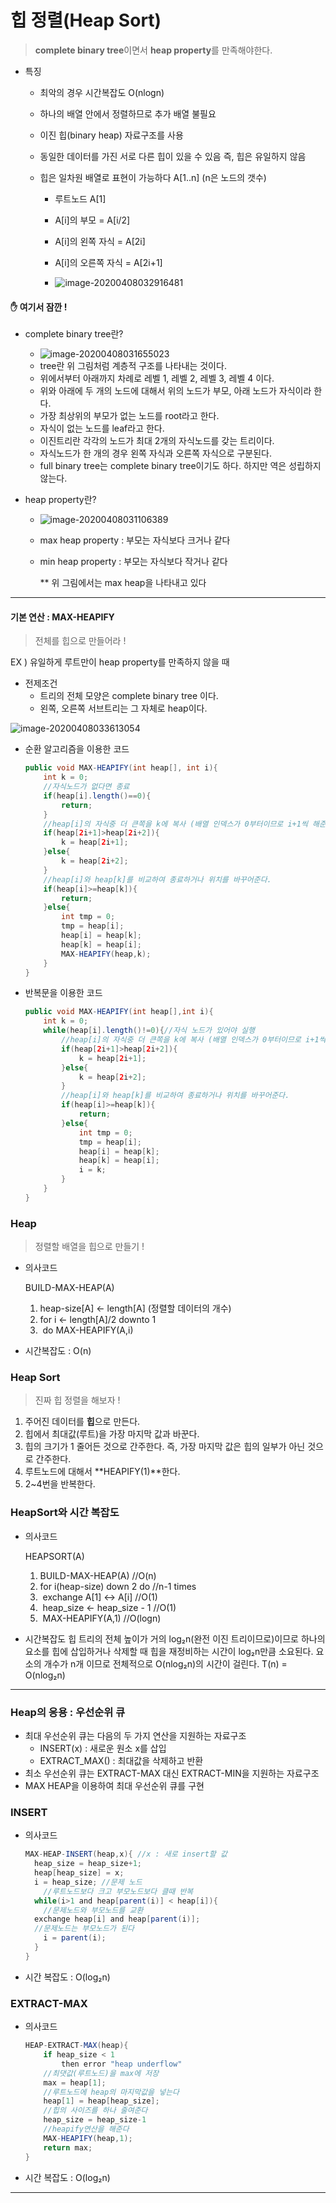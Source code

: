 # 힙 정렬(Heap Sort)

> **complete binary tree**이면서 **heap property**를 만족해야한다.

- 특징

  - 최악의 경우 시간복잡도 O(nlogn)

  - 하나의 배열 안에서 정렬하므로 추가 배열 불필요

  - 이진 힙(binary heap) 자료구조를 사용

  - 동일한 데이터를 가진 서로 다른 힙이 있을 수 있음
    즉, 힙은 유일하지 않음

  - 힙은 일차원 배열로 표현이 가능하다  A[1..n] (n은 노드의 갯수)

    - 루트노드 A[1]

    - A[i]의 부모 = A[i/2]

    - A[i]의 왼쪽 자식 = A[2i]

    - A[i]의 오른쪽 자식 = A[2i+1]

    - ![image-20200408032916481](C:\Users\박상아\AppData\Roaming\Typora\typora-user-images\image-20200408032916481.png)

      

#### :hand: 여기서 잠깐 !

- complete binary tree란?

  - ![image-20200408031655023](C:\Users\박상아\AppData\Roaming\Typora\typora-user-images\image-20200408031655023.png)
  - tree란 위 그림처럼 계층적 구조를 나타내는 것이다.
  - 위에서부터 아래까지 차례로 레벨 1, 레벨 2, 레벨 3, 레벨 4 이다.
  - 위와 아래에 두 개의 노드에 대해서 위의 노드가 부모, 아래 노드가 자식이라 한다.
  - 가장 최상위의 부모가 없는 노드를 root라고 한다.
  - 자식이 없는 노드를 leaf라고 한다.
  - 이진트리란 각각의 노드가 최대 2개의 자식노드를 갖는 트리이다.
  - 자식노드가 한 개의 경우 왼쪽 자식과 오른쪽 자식으로 구분된다.
  - full binary tree는 complete binary tree이기도 하다. 하지만 역은 성립하지 않는다.

- heap property란?

  - ![image-20200408031106389](C:\Users\박상아\AppData\Roaming\Typora\typora-user-images\image-20200408031106389.png)

  - max heap property : 부모는 자식보다 크거나 같다

  - min heap property : 부모는 자식보다 작거나 같다

    ** 위 그림에서는 max heap을 나타내고 있다

---

#### 기본 연산 : MAX-HEAPIFY

> 전체를 힙으로 만들어라 !

EX ) 유일하게 루트만이 heap property를 만족하지 않을 때

- 전제조건
  - 트리의 전체 모양은 complete binary tree 이다.
  - 왼쪽, 오른쪽 서브트리는 그 자체로 heap이다.

![image-20200408033613054](C:\Users\박상아\AppData\Roaming\Typora\typora-user-images\image-20200408033613054.png)



- 순환 알고리즘을 이용한 코드

  ```java
  public void MAX-HEAPIFY(int heap[], int i){
      int k = 0;
      //자식노드가 없다면 종료
      if(heap[i].length()==0){
          return;
      }
      //heap[i]의 자식중 더 큰쪽을 k에 복사 (배열 인덱스가 0부터이므로 i+1씩 해준다.)
      if(heap[2i+1]>heap[2i+2]){
          k = heap[2i+1];
      }else{
          k = heap[2i+2];
      }
      //heap[i]와 heap[k]를 비교하여 종료하거나 위치를 바꾸어준다.
      if(heap[i]>=heap[k]){
          return;
      }else{
          int tmp = 0;
          tmp = heap[i];
          heap[i] = heap[k];
          heap[k] = heap[i];
          MAX-HEAPIFY(heap,k);
      }
  }
  ```

  

- 반복문을 이용한 코드

  ```java
  public void MAX-HEAPIFY(int heap[],int i){
      int k = 0;
      while(heap[i].length()!=0){//자식 노드가 있어야 실행
          //heap[i]의 자식중 더 큰쪽을 k에 복사 (배열 인덱스가 0부터이므로 i+1씩 해준다.)
          if(heap[2i+1]>heap[2i+2]){
              k = heap[2i+1];
          }else{
              k = heap[2i+2];
          }
          //heap[i]와 heap[k]를 비교하여 종료하거나 위치를 바꾸어준다.
          if(heap[i]>=heap[k]){
              return;
          }else{
              int tmp = 0;
              tmp = heap[i];
              heap[i] = heap[k];
              heap[k] = heap[i];
              i = k;
          }
      }
  }
  ```


### Heap

> 정렬할 배열을 힙으로 만들기 !

- 의사코드

  BUILD-MAX-HEAP(A)

  1. heap-size[A] <- length[A] (정렬할 데이터의 개수)
  2. for i <- length[A]/2 downto 1
  3. ​       do MAX-HEAPIFY(A,i)

- 시간복잡도 : O(n)

### Heap Sort

> 진짜 힙 정렬을 해보자 !

1. 주어진 데이터를 **힙**으로 만든다.
2. 힙에서 최대값(루트)을 가장 마지막 값과 바꾼다.
3. 힙의 크기가 1 줄어든 것으로 간주한다. 즉, 가장 마지막 값은 힙의 일부가 아닌 것으로 간주한다.
4. 루트노드에 대해서 **HEAPIFY(1)**한다.
5. 2~4번을 반복한다.

### HeapSort와 시간 복잡도

- 의사코드

  HEAPSORT(A)

  1. BUILD-MAX-HEAP(A)                   //O(n)
  2. for i(heap-size) down 2 do         //n-1 times
  3. ​      exchange A[1] <-> A[i]           //O(1)
  4. ​      heap_size <- heap_size - 1    //O(1)
  5. ​      MAX-HEAPIFY(A,1)                  //O(logn)

- 시간복잡도
  힙 트리의 전체 높이가 거의 log₂n(완전 이진 트리이므로)이므로
  하나의 요소를 힙에 삽입하거나 삭제할 때 힙을 재정비하는 시간이 log₂n만큼 소요된다.
  요소의 개수가 n개 이므로 전체적으로 O(nlog₂n)의 시간이 걸린다.
  T(n) = O(nlog₂n)

---

### Heap의 응용 : 우선순위 큐

- 최대 우선순위 큐는 다음의 두 가지 연산을  지원하는 자료구조
  - INSERT(x) : 새로운 원소 x를 삽입
  - EXTRACT_MAX() : 최대값을 삭제하고 반환
- 최소 우선순위 큐는 EXTRACT-MAX 대신 EXTRACT-MIN을 지원하는 자료구조
- MAX HEAP을 이용하여 최대 우선순위 큐를 구현

### INSERT

- 의사코드

  ```java
  MAX-HEAP-INSERT(heap,x){ //x : 새로 insert할 값
  	heap_size = heap_size+1;
  	heap[heap_size] = x;
  	i = heap_size; //문제 노드
      //루트노드보다 크고 부모노드보다 클때 반복
  	while(i>1 and heap[parent(i)] < heap[i]){
      //문제노드와 부모노드를 교환
  	exchange heap[i] and heap[parent(i)];
  	//문제노드는 부모노드가 된다
      i = parent(i);
  	}
  }
  ```

- 시간 복잡도 : O(log₂n)

### EXTRACT-MAX

- 의사코드

  ```java
  HEAP-EXTRACT-MAX(heap){
      if heap_size < 1
          then error "heap underflow"
      //최댓값(루트노드)을 max에 저장
      max = heap[1];
      //루트노드에 heap의 마지막값을 넣는다
      heap[1] = heap[heap_size];
      //힙의 사이즈를 하나 줄여준다
      heap_size = heap_size-1
      //heapify연산을 해준다
      MAX-HEAPIFY(heap,1);
      return max;
  }
  ```

- 시간 복잡도 : O(log₂n)

---

